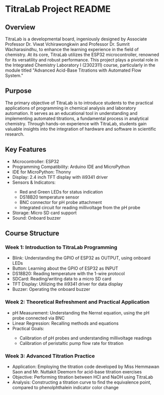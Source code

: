 <h1>TitraLab Project README</h1>

<h2>Overview</h2>
TitraLab is a developmental board, ingeniously designed by Associate Professor Dr. Viwat Vchirawongkwin and Professor Dr. Sumrit Wacharasindhu, to enhance the learning experience in the field of chemistry. At its core, TitraLab utilizes the ESP32 microcontroller, renowned for its versatility and robust performance. This project plays a pivotal role in the Integrated Chemistry Laboratory I (2302311) course, particularly in the module titled "Advanced Acid-Base Titrations with Automated Flow System."

<h2>Purpose</h2>
The primary objective of TitraLab is to introduce students to the practical applications of programming in chemical analysis and laboratory automation. It serves as an educational tool in understanding and implementing automated titrations, a fundamental process in analytical chemistry. Through hands-on experience with TitraLab, students gain valuable insights into the integration of hardware and software in scientific research.

<h2>Key Features</h2>
<ul>
  <li>Microcontroller: ESP32</li>
  <li>Programming Compatibility: Arduino IDE and MicroPython</li>
  <li>IDE for MicroPython: Thonny</li>
  <li>Display: 2.4 inch TFT display with ili9341 driver</li>
  <li>Sensors & Indicators:</li>
  <ul>
    <li>Red and Green LEDs for status indication</li>
    <li>DS18B20 temperature sensor</li>
    <li>BNC connector for pH probe attachment</li>
    <li>Integrated circuit for reading millivoltage from the pH probe</li>
  </ul>
  <li>Storage: Micro SD card support</li>
  <li>Sound: Onboard buzzer</li>
</ul>

<h2>Course Structure</h2>
<h3>Week 1: Introduction to TitraLab Programming</h3>
<ul>
    <li>Blink: Understanding the GPIO of ESP32 as OUTPUT, using onboard LEDs</li>
    <li>Button: Learning about the GPIO of ESP32 as INPUT</li>
    <li>DS18B20: Reading temperature with the 1-wire protocol</li>
    <li>SDCard: Reading/writing data to a micro SD card</li>
    <li>TFT Display: Utilizing the ili9341 driver for data display</li>
    <li>Buzzer: Operating the onboard buzzer</li>
</ul>

<h3>Week 2: Theoretical Refreshment and Practical Application</h3>
<ul>
    <li>pH Measurement: Understanding the Nernst equation, using the pH probe connected via BNC</li>
    <li>Linear Regression: Recalling methods and equations</li>
    <li>Practical Goals:</li>
    <ul>
      <li>Calibration of pH probes and understanding millivoltage readings</li>
      <li>Calibration of peristaltic pump flow rate for titration</li>
    </ul>
</ul>

<h3>Week 3: Advanced Titration Practice</h3>
<ul>
    <li>Application: Employing the titration code developed by Miss Hemmawan Saon and Mr. Nuttakit Deemorn for acid-base titration exercises</li>
    <li>Objective: Performing titration between HCl and NaOH using TitraLab</li>
    <li>Analysis: Constructing a titration curve to find the equivalence point, compared to phenolphthalein indicator color change</li>
</ul>
